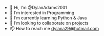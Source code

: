 - 👋 Hi, I’m @DylanAdams2001
- 👀 I’m interested in Programming
- 🌱 I’m currently learning Python & Java
- 💞️ I’m looking to collaborate on projects
- 📫 How to reach me dylana29@hotmail.com

<!---
DylanAdams2001/DylanAdams2001 is a ✨ special ✨ repository because its `README.md` (this file) appears on your GitHub profile.
You can click the Preview link to take a look at your changes.
--->
